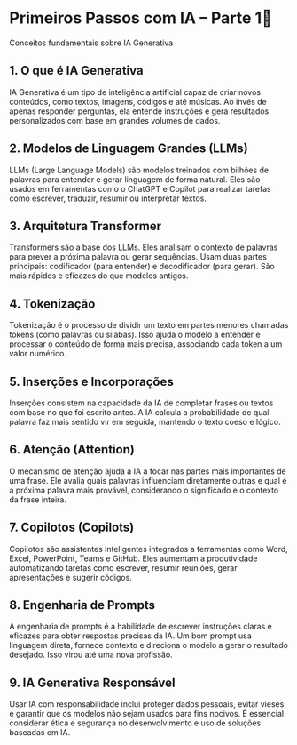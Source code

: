 # Primeiros Passos com IA – Parte 1🧠  
Conceitos fundamentais sobre IA Generativa

## 1. O que é IA Generativa  
IA Generativa é um tipo de inteligência artificial capaz de criar novos conteúdos, como textos, imagens, códigos e até músicas. Ao invés de apenas responder perguntas, ela entende instruções e gera resultados personalizados com base em grandes volumes de dados.

## 2. Modelos de Linguagem Grandes (LLMs)  
LLMs (Large Language Models) são modelos treinados com bilhões de palavras para entender e gerar linguagem de forma natural. Eles são usados em ferramentas como o ChatGPT e Copilot para realizar tarefas como escrever, traduzir, resumir ou interpretar textos.

## 3. Arquitetura Transformer  
Transformers são a base dos LLMs. Eles analisam o contexto de palavras para prever a próxima palavra ou gerar sequências. Usam duas partes principais: codificador (para entender) e decodificador (para gerar). São mais rápidos e eficazes do que modelos antigos.

## 4. Tokenização  
Tokenização é o processo de dividir um texto em partes menores chamadas tokens (como palavras ou sílabas). Isso ajuda o modelo a entender e processar o conteúdo de forma mais precisa, associando cada token a um valor numérico.

## 5. Inserções e Incorporações  
Inserções consistem na capacidade da IA de completar frases ou textos com base no que foi escrito antes. A IA calcula a probabilidade de qual palavra faz mais sentido vir em seguida, mantendo o texto coeso e lógico.

## 6. Atenção (Attention)  
O mecanismo de atenção ajuda a IA a focar nas partes mais importantes de uma frase. Ele avalia quais palavras influenciam diretamente outras e qual é a próxima palavra mais provável, considerando o significado e o contexto da frase inteira.

## 7. Copilotos (Copilots)  
Copilotos são assistentes inteligentes integrados a ferramentas como Word, Excel, PowerPoint, Teams e GitHub. Eles aumentam a produtividade automatizando tarefas como escrever, resumir reuniões, gerar apresentações e sugerir códigos.

## 8. Engenharia de Prompts  
A engenharia de prompts é a habilidade de escrever instruções claras e eficazes para obter respostas precisas da IA. Um bom prompt usa linguagem direta, fornece contexto e direciona o modelo a gerar o resultado desejado. Isso virou até uma nova profissão.

## 9. IA Generativa Responsável  
Usar IA com responsabilidade inclui proteger dados pessoais, evitar vieses e garantir que os modelos não sejam usados para fins nocivos. É essencial considerar ética e segurança no desenvolvimento e uso de soluções baseadas em IA.

